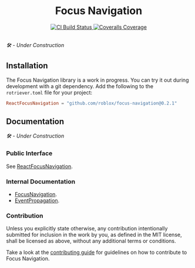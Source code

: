 <h1 align="center">Focus Navigation</h1>
<div align="center">
	<a href="https://github.com/Roblox/focus-navigation/actions/workflows/ci.yml">
		<img src="https://github.com/Roblox/focus-navigation/actions/workflows/ci.yml/badge.svg" alt="CI Build Status" />
	</a>
	<a href="https://coveralls.io/github/Roblox/focus-navigation?branch=main">
		<img src="https://coveralls.io/repos/github/Roblox/focus-navigation/badge.svg?branch=main" alt="Coveralls Coverage" />
	</a>
	<!-- <a href="https://roblox.github.io/focus-navigation">
		<img src="https://img.shields.io/badge/docs-website-green.svg" alt="Documentation" />
	</a> -->
</div>
<div>&nbsp;</div>

*🛠 - Under Construction*

## Installation
The Focus Navigation library is a work in progress. You can try it out during development with a git dependency. Add the following to the `rotriever.toml` file for your project:

```toml
ReactFocusNavigation = "github.com/roblox/focus-navigation@0.2.1"
```

## Documentation
*🛠 - Under Construction*

### Public Interface
See [ReactFocusNavigation](modules/react-focus-navigation/README.md).

### Internal Documentation
* [FocusNavigation](modules/focus-navigation/README.md).
* [EventPropagation](modules/event-propagation/README.md).

<!-- Documentation for Focus Navigation is available on [the official documentation website](https://roblox.github.io/focus-navigation). -->

### Contribution
Unless you explicitly state otherwise, any contribution intentionally submitted for inclusion in the work by you, as defined in the MIT license, shall be licensed as above, without any additional terms or conditions.

Take a look at the [contributing guide](CONTRIBUTING.md) for guidelines on how to contribute to Focus Navigation.
